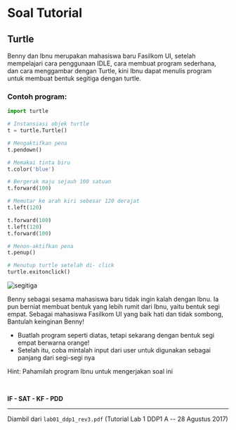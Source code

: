 # Soal Tutorial

## Turtle

Benny dan Ibnu merupakan mahasiswa baru Fasilkom UI, setelah mempelajari cara
penggunaan IDLE, cara membuat program sederhana, dan cara menggambar dengan
Turtle, kini Ibnu dapat menulis program untuk membuat bentuk segitiga dengan
turtle.

### Contoh program:

```python
import turtle

# Instansiasi objek turtle
t = turtle.Turtle()

# Mengaktifkan pena
t.pendown()

# Memakai tinta biru
t.color('blue')

# Bergerak maju sejauh 100 satuan
t.forward(100)

# Memutar ke arah kiri sebesar 120 derajat
t.left(120)

t.forward(100)
t.left(120)
t.forward(100)

# Menon-aktifkan pena
t.penup()

# Menutup turtle setelah di- click
turtle.exitonclick()
```

![segitiga](../images/lab01_a_01.jpg)

Benny sebagai sesama mahasiswa baru tidak ingin kalah dengan Ibnu. Ia pun
berniat membuat bentuk yang lebih rumit dari Ibnu, yaitu bentuk segi empat.
Sebagai mahasiswa Fasilkom UI yang baik hati dan tidak sombong, Bantulah
keinginan Benny!

- Buatlah program seperti diatas, tetapi sekarang dengan bentuk segi empat berwarna
  orange!
- Setelah itu, coba mintalah input dari user untuk digunakan sebagai panjang dari
  segi-segi nya

Hint: Pahamilah program Ibnu untuk mengerjakan soal ini

<br>

**IF - SAT - KF - PDD**

---

Diambil dari `lab01_ddp1_rev3.pdf` (Tutorial Lab 1 DDP1 A -- 28 Agustus 2017)
